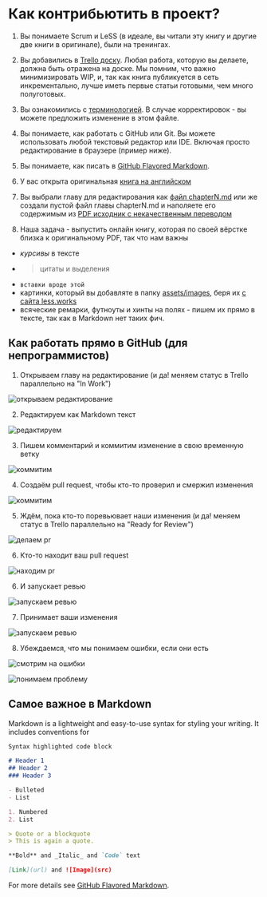# Как контрибьютить в проект?

1. Вы понимаете Scrum и LeSS (в идеале, вы читали эту книгу и другие две книги в оригинале), были на тренингах.

1. Вы добавились в [Trello доску](https://trello.com/invite/b/0E823LS1/b26d345a86962146498c91207612074c/less-book-ru). Любая работа, которую вы делаете, должна быть отражена на доске. Мы помним, что важно минимизировать WIP, и, так как книга публикуется в сеть инкрементально, лучше иметь первые статьи готовыми, чем много полуготовых.

1. Вы ознакомились с [терминологией](https://github.com/krmpchnn/less-book-ru/blob/gh-pages/.dictionary). В случае корректировок - вы можете предложить изменение в этом файле.

1. Вы понимаете, как работать с GitHub или Git. Вы можете использовать любой текстовый редактор или IDE. Включая просто редактирование в браузере (пример ниже).

1. Вы понимаете, как писать в [GitHub Flavored Markdown](https://guides.github.com/features/mastering-markdown/).

1. У вас открыта оригинальная [книга на английском](https://github.com/krmpchnn/less-book-ru/blob/gh-pages/assets/pdf/less-book-en.pdf)

1. Вы выбрали главу для редактирования как [файл chapterN.md](https://github.com/krmpchnn/less-book-ru) или же создали пустой файл главы chapterN.md и наполяете его содержимым из [PDF исходник с некачественным переводом](https://github.com/krmpchnn/less-book-ru/blob/gh-pages/assets/pdf/less-book-ru.pdf) 

1. Наша задача - выпустить онлайн книгу, которая по своей вёрстке близка к оригинальному PDF, так что нам важны

 - *курсивы* в тексте
 - > цитаты и выделения
 - ``` вставки вроде этой ```
 - картинки, который вы добавляте в папку [assets/images](https://github.com/krmpchnn/less-book-ru/tree/gh-pages/assets/images), беря их [с сайта less.works](https://less.works/resources/graphics/book-images.html)
 - всяческие ремарки, футноуты и хинты на полях - пишем их прямо в тексте, так как в Markdown нет таких фич.

## Как работать прямо в GitHub (для непрограммистов)

1. Открываем главу на редактирование (и да! меняем статус в Trello параллельно на "In Work")

![открываем редактирование](/assets/images/howto-edit.png)

2. Редактируем как Markdown текст

![редактируем](/assets/images/howto-markdown.png)

3. Пишем комментарий и коммитим изменение в свою временную ветку

![коммитим](/assets/images/howto-commit.png)

4. Создаём pull request, чтобы кто-то проверил и смержил изменения

![коммитим](/assets/images/howto-pr.png)

5. Ждём, пока кто-то поревьювает наши изменения (и да! меняем статус в Trello параллельно на "Ready for Review")

![делаем pr](/assets/images/howto-pr-waiting.png)

6. Кто-то находит ваш pull request

![находим pr](/assets/images/howto-see-pr.png)

6. И запускает ревью

![запускаем ревью](/assets/images/howto-pr-review.png)

7. Принимает ваши изменения

![запускаем ревью](/assets/images/howto-pr-approve.png)

8. Убеждаемся, что мы понимаем ошибки, если они есть

![смотрим на ошибки](/assets/images/howto-checks.png)

![понимаем проблему](/assets/images/howto-read-checks.png)

## Самое важное в Markdown

Markdown is a lightweight and easy-to-use syntax for styling your writing. It includes conventions for

```markdown
Syntax highlighted code block

# Header 1
## Header 2
### Header 3

- Bulleted
- List

1. Numbered
2. List

> Quote or a blockquote
> This is again a quote.

**Bold** and _Italic_ and `Code` text

[Link](url) and ![Image](src)
```

For more details see [GitHub Flavored Markdown](https://guides.github.com/features/mastering-markdown/).

